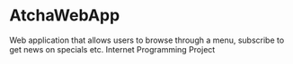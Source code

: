 # AtchaWebApp
 Web application that allows users to browse through a menu, subscribe to get news on specials etc. Internet Programming Project
